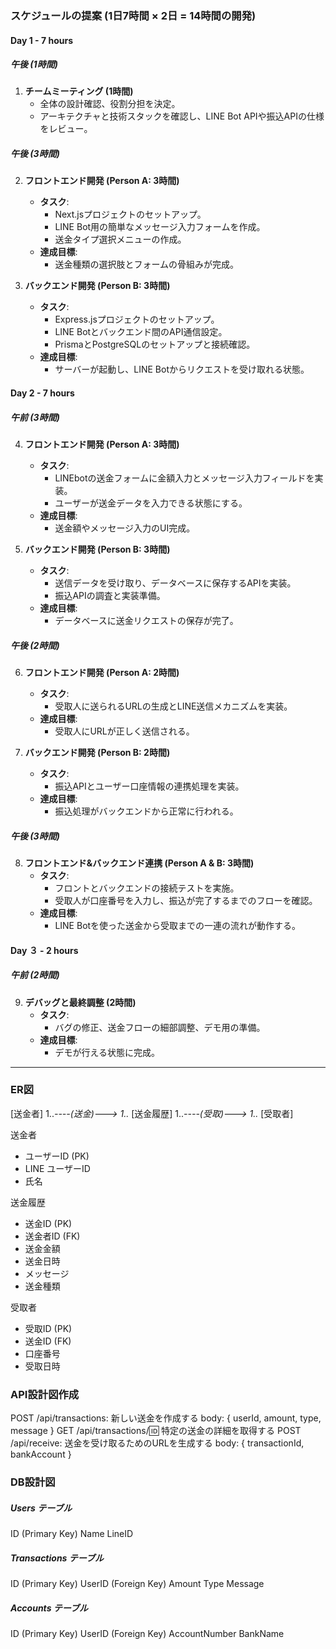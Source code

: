 ### スケジュールの提案 (1日7時間 × 2日 = 14時間の開発)

#### **Day 1 - 7 hours**
##### **午後 (1時間)**
1. **チームミーティング (1時間)**
   - 全体の設計確認、役割分担を決定。
   - アーキテクチャと技術スタックを確認し、LINE Bot APIや振込APIの仕様をレビュー。

##### **午後 (3時間)**
2. **フロントエンド開発 (Person A: 3時間)**
   - **タスク**:
     - Next.jsプロジェクトのセットアップ。
     - LINE Bot用の簡単なメッセージ入力フォームを作成。
     - 送金タイプ選択メニューの作成。
   - **達成目標**:
     - 送金種類の選択肢とフォームの骨組みが完成。

3. **バックエンド開発 (Person B: 3時間)**
   - **タスク**:
     - Express.jsプロジェクトのセットアップ。
     - LINE Botとバックエンド間のAPI通信設定。
     - PrismaとPostgreSQLのセットアップと接続確認。
   - **達成目標**:
     - サーバーが起動し、LINE Botからリクエストを受け取れる状態。

#### **Day 2 - 7 hours**
##### **午前 (3時間)**
4. **フロントエンド開発 (Person A: 3時間)**
   - **タスク**:
     - LINEbotの送金フォームに金額入力とメッセージ入力フィールドを実装。
     - ユーザーが送金データを入力できる状態にする。
   - **達成目標**:
     - 送金額やメッセージ入力のUI完成。

5. **バックエンド開発 (Person B: 3時間)**
   - **タスク**:
     - 送信データを受け取り、データベースに保存するAPIを実装。
     - 振込APIの調査と実装準備。
   - **達成目標**:
     - データベースに送金リクエストの保存が完了。


##### **午後 (2時間)**
6. **フロントエンド開発 (Person A: 2時間)**
   - **タスク**:
     - 受取人に送られるURLの生成とLINE送信メカニズムを実装。
   - **達成目標**:
     - 受取人にURLが正しく送信される。

7. **バックエンド開発 (Person B: 2時間)**
   - **タスク**:
     - 振込APIとユーザー口座情報の連携処理を実装。
   - **達成目標**:
     - 振込処理がバックエンドから正常に行われる。

##### **午後 (3時間)**
8. **フロントエンド&バックエンド連携 (Person A & B: 3時間)**
   - **タスク**:
     - フロントとバックエンドの接続テストを実施。
     - 受取人が口座番号を入力し、振込が完了するまでのフローを確認。
   - **達成目標**:
     - LINE Botを使った送金から受取までの一連の流れが動作する。

#### **Day ３ - 2 hours**
##### **午前 (2時間)**
9. **デバッグと最終調整 (2時間)**
   - **タスク**:
     - バグの修正、送金フローの細部調整、デモ用の準備。
   - **達成目標**:
     - デモが行える状態に完成。

---

### ER図
[送金者] 1..*----(送金)---> 1..* [送金履歴] 1..*----(受取)---> 1..* [受取者]

送金者
- ユーザーID (PK)
- LINE ユーザーID
- 氏名

送金履歴
- 送金ID (PK)
- 送金者ID (FK)
- 送金金額
- 送金日時
- メッセージ
- 送金種類

受取者
- 受取ID (PK)
- 送金ID (FK)
- 口座番号
- 受取日時

### API設計図作成

POST /api/transactions: 新しい送金を作成する
body: { userId, amount, type, message }
GET /api/transactions/:id: 特定の送金の詳細を取得する
POST /api/receive: 送金を受け取るためのURLを生成する
body: { transactionId, bankAccount }

### DB設計図

##### Users テーブル

ID (Primary Key)
Name
LineID

#####  Transactions テーブル
ID (Primary Key)
UserID (Foreign Key)
Amount
Type
Message

##### Accounts テーブル
ID (Primary Key)
UserID (Foreign Key)
AccountNumber
BankName
